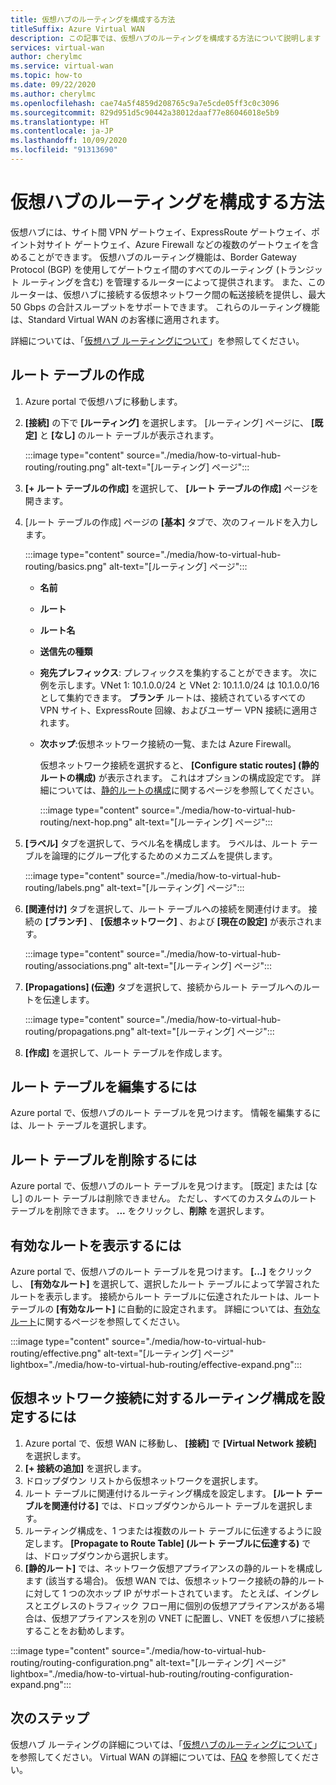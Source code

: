 ```yaml
---
title: 仮想ハブのルーティングを構成する方法
titleSuffix: Azure Virtual WAN
description: この記事では、仮想ハブのルーティングを構成する方法について説明します
services: virtual-wan
author: cherylmc
ms.service: virtual-wan
ms.topic: how-to
ms.date: 09/22/2020
ms.author: cherylmc
ms.openlocfilehash: cae74a5f4859d208765c9a7e5cde05ff3c0c3096
ms.sourcegitcommit: 829d951d5c90442a38012daaf77e86046018e5b9
ms.translationtype: HT
ms.contentlocale: ja-JP
ms.lasthandoff: 10/09/2020
ms.locfileid: "91313690"
---
```

# <a name="how-to-configure-virtual-hub-routing"></a>仮想ハブのルーティングを構成する方法

仮想ハブには、サイト間 VPN ゲートウェイ、ExpressRoute ゲートウェイ、ポイント対サイト ゲートウェイ、Azure Firewall などの複数のゲートウェイを含めることができます。 仮想ハブのルーティング機能は、Border Gateway Protocol (BGP) を使用してゲートウェイ間のすべてのルーティング (トランジット ルーティングを含む) を管理するルーターによって提供されます。 また、このルーターは、仮想ハブに接続する仮想ネットワーク間の転送接続を提供し、最大 50 Gbps の合計スループットをサポートできます。 これらのルーティング機能は、Standard Virtual WAN のお客様に適用されます。

詳細については、「[仮想ハブ ルーティングについて](about-virtual-hub-routing.md)」を参照してください。

## <a name="create-a-route-table"></a><a name="create-table"></a>ルート テーブルの作成

1. Azure portal で仮想ハブに移動します。
2. **[接続]** の下で **[ルーティング]** を選択します。 [ルーティング] ページに、 **[既定]** と **[なし]** のルート テーブルが表示されます。

   :::image type="content" source="./media/how-to-virtual-hub-routing/routing.png" alt-text="[ルーティング] ページ":::
3. **[+ ルート テーブルの作成]** を選択して、 **[ルート テーブルの作成]** ページを開きます。
4. [ルート テーブルの作成] ページの **[基本]** タブで、次のフィールドを入力します。

   :::image type="content" source="./media/how-to-virtual-hub-routing/basics.png" alt-text="[ルーティング] ページ":::

   * **名前**
   * **ルート**
   * **ルート名**
   * **送信先の種類**
   * **宛先プレフィックス**: プレフィックスを集約することができます。 次に例を示します。VNet 1: 10.1.0.0/24 と VNet 2: 10.1.1.0/24 は 10.1.0.0/16 として集約できます。 **ブランチ** ルートは、接続されているすべての VPN サイト、ExpressRoute 回線、およびユーザー VPN 接続に適用されます。
   * **次ホップ**:仮想ネットワーク接続の一覧、または Azure Firewall。

     仮想ネットワーク接続を選択すると、 **[Configure static routes] (静的ルートの構成)** が表示されます。 これはオプションの構成設定です。 詳細については、[静的ルートの構成](about-virtual-hub-routing.md#static)に関するページを参照してください。

      :::image type="content" source="./media/how-to-virtual-hub-routing/next-hop.png" alt-text="[ルーティング] ページ":::

5. **[ラベル]** タブを選択して、ラベル名を構成します。 ラベルは、ルート テーブルを論理的にグループ化するためのメカニズムを提供します。

    :::image type="content" source="./media/how-to-virtual-hub-routing/labels.png" alt-text="[ルーティング] ページ":::

6. **[関連付け]** タブを選択して、ルート テーブルへの接続を関連付けます。
接続の **[ブランチ]** 、 **[仮想ネットワーク]** 、および **[現在の設定]** が表示されます。

    :::image type="content" source="./media/how-to-virtual-hub-routing/associations.png" alt-text="[ルーティング] ページ":::

7. **[Propagations] (伝達)** タブを選択して、接続からルート テーブルへのルートを伝達します。

    :::image type="content" source="./media/how-to-virtual-hub-routing/propagations.png" alt-text="[ルーティング] ページ":::

8. **[作成]** を選択して、ルート テーブルを作成します。

## <a name="to-edit-a-route-table"></a><a name="edit-table"></a>ルート テーブルを編集するには

Azure portal で、仮想ハブのルート テーブルを見つけます。 情報を編集するには、ルート テーブルを選択します。

## <a name="to-delete-a-route-table"></a><a name="delete-table"></a>ルート テーブルを削除するには

Azure portal で、仮想ハブのルート テーブルを見つけます。 [既定] または [なし] のルート テーブルは削除できません。 ただし、すべてのカスタムのルート テーブルを削除できます。 **...** をクリックし、**削除** を選択します。

## <a name="to-view-effective-routes"></a><a name="view-routes"></a>有効なルートを表示するには

Azure portal で、仮想ハブのルート テーブルを見つけます。 **[...]** をクリックし、 **[有効なルート]** を選択して、選択したルート テーブルによって学習されたルートを表示します。 接続からルート テーブルに伝達されたルートは、ルート テーブルの **[有効なルート]** に自動的に設定されます。 詳細については、[有効なルート](effective-routes-virtual-hub.md)に関するページを参照してください。

:::image type="content" source="./media/how-to-virtual-hub-routing/effective.png" alt-text="[ルーティング] ページ" lightbox="./media/how-to-virtual-hub-routing/effective-expand.png":::

## <a name="to-set-up-routing-configuration-for-a-virtual-network-connection"></a><a name="routing-configuration"></a>仮想ネットワーク接続に対するルーティング構成を設定するには

1. Azure portal で、仮想 WAN に移動し、 **[接続]** で **[Virtual Network 接続]** を選択します。
1. **[+ 接続の追加]** を選択します。
1. ドロップダウン リストから仮想ネットワークを選択します。
1. ルート テーブルに関連付けるルーティング構成を設定します。 **[ルート テーブルを関連付ける]** では、ドロップダウンからルート テーブルを選択します。
1. ルーティング構成を、1 つまたは複数のルート テーブルに伝達するように設定します。 **[Propagate to Route Table] (ルート テーブルに伝達する)** では、ドロップダウンから選択します。
1. **[静的ルート]** では、ネットワーク仮想アプライアンスの静的ルートを構成します (該当する場合)。 仮想 WAN では、仮想ネットワーク接続の静的ルートに対して 1 つの次ホップ IP がサポートされています。 たとえば、イングレスとエグレスのトラフィック フロー用に個別の仮想アプライアンスがある場合は、仮想アプライアンスを別の VNET に配置し、VNET を仮想ハブに接続することをお勧めします。


:::image type="content" source="./media/how-to-virtual-hub-routing/routing-configuration.png" alt-text="[ルーティング] ページ" lightbox="./media/how-to-virtual-hub-routing/routing-configuration-expand.png":::

## <a name="next-steps"></a>次のステップ

仮想ハブ ルーティングの詳細については、「[仮想ハブのルーティングについて](about-virtual-hub-routing.md)」を参照してください。
Virtual WAN の詳細については、[FAQ](virtual-wan-faq.md) を参照してください。

